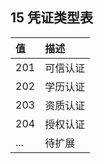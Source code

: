 ## 15 凭证类型表

| **值** | **描述** |
| :----- | :------- |
| 201    | 可信认证 |
| 202    | 学历认证 |
| 203    | 资质认证 |
| 204    | 授权认证 |
| ...    | 待扩展   |
